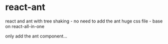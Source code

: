 # react-ant
react and ant with tree shaking - no need to add the ant huge css file - base on react-all-in-one

only add the ant component...
